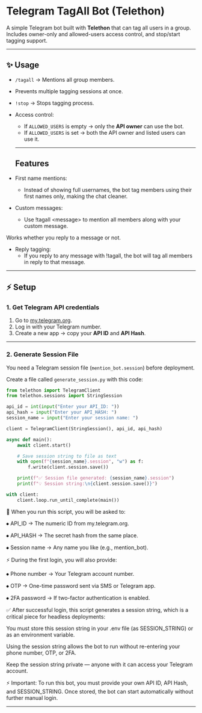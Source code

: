 # Telegram TagAll Bot (Telethon)

A simple Telegram bot built with **Telethon** that can tag all users in a group.  
Includes owner-only and allowed-users access control, and stop/start tagging support.  

---

## ✨ Usage
- `/tagall` → Mentions all group members.  
- Prevents multiple tagging sessions at once.  
- `!stop` → Stops tagging process.  
- Access control:
  - If `ALLOWED_USERS` is empty → only the **API owner** can use the bot.
  - If `ALLOWED_USERS` is set → both the API owner and listed users can use it.
 
  ---

  ## Features

- First name mentions: 
  - Instead of showing full usernames, the bot tag members using their first names only, making the chat cleaner.

- Custom messages:
  - Use !tagall &lt;message&gt; to mention all members along with your custom message.

Works whether you reply to a message or not.


- Reply tagging:
  - If you reply to any message with !tagall, the bot will tag all members in reply to that message.


---

## ⚡ Setup

### 1. Get Telegram API credentials
1. Go to [my.telegram.org](https://my.telegram.org).  
2. Log in with your Telegram number.  
3. Create a new app → copy your **API ID** and **API Hash**.

---

### 2. Generate Session File
You need a Telegram session file (`mention_bot.session`) before deployment.

Create a file called `generate_session.py` with this code:


```python
from telethon import TelegramClient
from telethon.sessions import StringSession

api_id = int(input("Enter your API_ID: "))
api_hash = input("Enter your API_HASH: ")
session_name = input("Enter your session name: ")

client = TelegramClient(StringSession(), api_id, api_hash)

async def main():
    await client.start()

    # Save session string to file as text
    with open(f"{session_name}.session", "w") as f:
        f.write(client.session.save())

    print(f"✅ Session file generated: {session_name}.session")
    print(f"💡 Session string:\n{client.session.save()}")

with client:
    client.loop.run_until_complete(main())
```


📝 When you run this script, you will be asked to:

⦁ API_ID → The numeric ID from my.telegram.org.

⦁ API_HASH → The secret hash from the same place.

⦁ Session name → Any name you like (e.g., mention_bot).


⚡ During the first login, you will also provide:

⦁ Phone number → Your Telegram account number.

⦁ OTP → One-time password sent via SMS or Telegram app.

⦁ 2FA password → If two-factor authentication is enabled.


✅ After successful login, this script generates a session string, which is a critical piece for headless deployments:

You must store this session string in your .env file (as SESSION_STRING) or as an environment variable.

Using the session string allows the bot to run without re-entering your phone number, OTP, or 2FA.

Keep the session string private — anyone with it can access your Telegram account.


⚡ Important: To run this bot, you must provide your own API ID, API Hash, and SESSION_STRING. Once stored, the bot can start automatically without further manual login.




---
